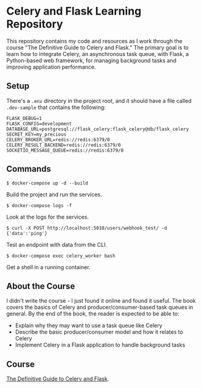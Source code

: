# Celery and Flask Learning Repository

This repository contains my code and resources as I work through the course "The Definitive Guide to Celery and Flask." The primary goal is to learn how to integrate Celery, an asynchronous task queue, with Flask, a Python-based web framework, for managing background tasks and improving application performance.

## Setup

There's a `.env` directory in the project root, and it should have a file called `.dev-sample` that contains the following:

```
FLASK_DEBUG=1
FLASK_CONFIG=development
DATABASE_URL=postgresql://flask_celery:flask_celery@db/flask_celery
SECRET_KEY=my_precious
CELERY_BROKER_URL=redis://redis:6379/0
CELERY_RESULT_BACKEND=redis://redis:6379/0
SOCKETIO_MESSAGE_QUEUE=redis://redis:6379/0
```

## Commands

`$ docker-compose up -d --build`

Build the project and run the services.

`$ docker-compose logs -f`

Look at the logs for the services.

`$ curl -X POST http://localhost:5010/users/webhook_test/ -d {'data':'ping'}`

Test an endpoint with data from the CLI.

`$ docker-compose exec celery_worker bash`

Get a shell in a running container.

## About the Course

I didn't write the course - I just found it online and found it useful. The book covers the basics of Celery and producer/consumer-based task queues in general. By the end of the book, the reader is expected to be able to:

- Explain why they may want to use a task queue like Celery
- Describe the basic producer/consumer model and how it relates to Celery
- Implement Celery in a Flask application to handle background tasks

## Course

[The Definitive Guide to Celery and Flask](https://testdriven.io/courses/flask-celery/intro/).
